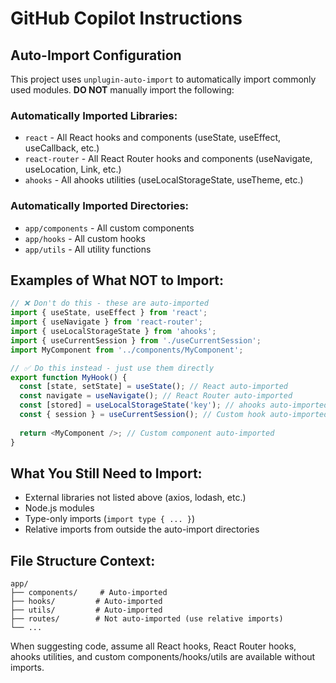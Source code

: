 # GitHub Copilot Instructions

## Auto-Import Configuration

This project uses `unplugin-auto-import` to automatically import commonly used modules. **DO NOT** manually import the following:

### Automatically Imported Libraries:
- `react` - All React hooks and components (useState, useEffect, useCallback, etc.)
- `react-router` - All React Router hooks and components (useNavigate, useLocation, Link, etc.)
- `ahooks` - All ahooks utilities (useLocalStorageState, useTheme, etc.)

### Automatically Imported Directories:
- `app/components` - All custom components
- `app/hooks` - All custom hooks
- `app/utils` - All utility functions

## Examples of What NOT to Import:

```typescript
// ❌ Don't do this - these are auto-imported
import { useState, useEffect } from 'react';
import { useNavigate } from 'react-router';
import { useLocalStorageState } from 'ahooks';
import { useCurrentSession } from './useCurrentSession';
import MyComponent from '../components/MyComponent';

// ✅ Do this instead - just use them directly
export function MyHook() {
  const [state, setState] = useState(); // React auto-imported
  const navigate = useNavigate(); // React Router auto-imported
  const [stored] = useLocalStorageState('key'); // ahooks auto-imported
  const { session } = useCurrentSession(); // Custom hook auto-imported
  
  return <MyComponent />; // Custom component auto-imported
}
```

## What You Still Need to Import:

- External libraries not listed above (axios, lodash, etc.)
- Node.js modules
- Type-only imports (`import type { ... }`)
- Relative imports from outside the auto-import directories

## File Structure Context:

```
app/
├── components/     # Auto-imported
├── hooks/         # Auto-imported  
├── utils/         # Auto-imported
├── routes/        # Not auto-imported (use relative imports)
└── ...
```

When suggesting code, assume all React hooks, React Router hooks, ahooks utilities, and custom components/hooks/utils are available without imports.
